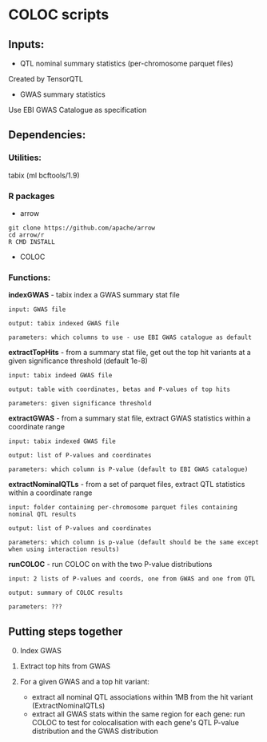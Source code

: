 # COLOC scripts

## Inputs:

* QTL nominal summary statistics (per-chromosome parquet files)

Created by TensorQTL

* GWAS summary statistics

Use EBI GWAS Catalogue as specification

## Dependencies:

### Utilities:

tabix (ml bcftools/1.9)

### R packages

* arrow 

```
git clone https://github.com/apache/arrow
cd arrow/r
R CMD INSTALL 
```

* COLOC

### Functions:

**indexGWAS** - tabix index a GWAS summary stat file

    input: GWAS file

    output: tabix indexed GWAS file

    parameters: which columns to use - use EBI GWAS catalogue as default

**extractTopHits** - from a summary stat file, get out the top hit variants at a given significance threshold (default 1e-8)

    input: tabix indeed GWAS file

    output: table with coordinates, betas and P-values of top hits

    parameters: given significance threshold


**extractGWAS** - from a summary stat file, extract GWAS statistics within a coordinate range

    input: tabix indexed GWAS file

    output: list of P-values and coordinates

    parameters: which column is P-value (default to EBI GWAS catalogue)


**extractNominalQTLs** - from a set of parquet files, extract QTL statistics within a coordinate range

    input: folder containing per-chromosome parquet files containing nominal QTL results

    output: list of P-values and coordinates

    parameters: which column is p-value (default should be the same except when using interaction results)


**runCOLOC** - run COLOC on with the two P-value distributions

    input: 2 lists of P-values and coords, one from GWAS and one from QTL

    output: summary of COLOC results

    parameters: ???


## Putting steps together

0. Index GWAS

1. Extract top hits from GWAS

2. For a given GWAS and a top hit variant:
    - extract all nominal QTL associations within 1MB from the hit variant (ExtractNominalQTLs)
    - extract all GWAS stats within the same region
    for each gene:
        run COLOC to test for colocalisation with each gene's QTL P-value distribution and the GWAS distribution


